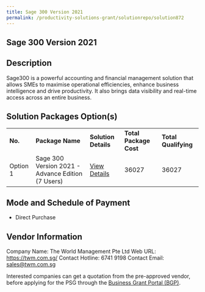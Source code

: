 ```yaml
---
title: Sage 300 Version 2021
permalink: /productivity-solutions-grant/solutionrepo/solution872
---
```


## Sage 300 Version 2021

## Description

Sage300 is a powerful accounting and financial management solution that allows SMEs to maximise operational efficiencies, enhance business intelligence and drive productivity. It also brings data visibility and real-time access across an entire business.

## Solution Packages Option(s)

<table>
<tr>
<td><b>No.</b></td>
<td><b>Package Name</b></td>
<td><b>Solution Details</b></td>
<td><b>Total Package Cost</b></td>
<td><b>Total Qualifying</b></td>
</tr>
<tr>
<td>Option 1</td>
<td>Sage 300 Version 2021 - Advance Edition (7 Users)</td>
<td><a href='https://www.gobusiness.gov.sg/images/psg/Desensitised_The_world_management_Annex_3_CR_wef_11_Feb_2021_Part_5.pdf'>View Details</a></td>
<td>36027</td>
<td>36027</td>
</tr>
</table>

## Mode and Schedule of Payment

 - Direct Purchase

## Vendor Information

 Company Name: The World Management Pte Ltd
Web URL: https://twm.com.sg/
Contact Hotline: 6741 9198
Contact Email: sales@twm.com.sg

Interested companies can get a quotation from the pre-approved vendor, before applying for the PSG through the <a href='https://www.businessgrants.gov.sg/'>Business Grant Portal (BGP)</a>.

<script src="/jquery/resize-tables.js"></script>
